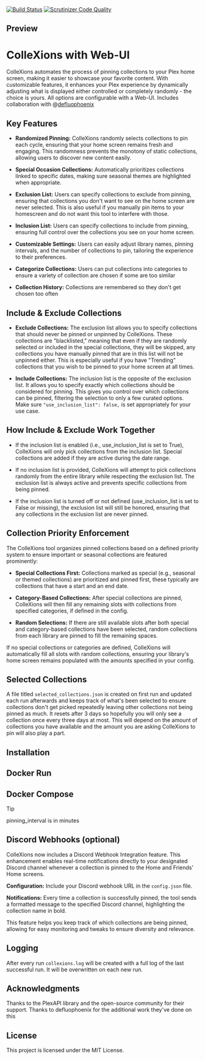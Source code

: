 [![Build Status](https://scrutinizer-ci.com/g/jl94x4/ColleXions/badges/build.png?b=main)](https://scrutinizer-ci.com/g/jl94x4/ColleXions/build-status/main) [![Scrutinizer Code Quality](https://scrutinizer-ci.com/g/jl94x4/ColleXions/badges/quality-score.png?b=main)](https://scrutinizer-ci.com/g/jl94x4/ColleXions/?branch=main)

## Preview

# ColleXions with Web-UI
ColleXions automates the process of pinning collections to your Plex home screen, making it easier to showcase your favorite content. With customizable features, it enhances your Plex experience by dynamically adjusting what is displayed either controlled or completely randomly - the choice is yours. All options are configurable with a Web-UI.
Includes collaboration with @[defluophoenix](https://github.com/jl94x4/ColleXions/commits?author=defluophoenix)

## Key Features
- **Randomized Pinning:** ColleXions randomly selects collections to pin each cycle, ensuring that your home screen remains fresh and engaging. This randomness prevents the monotony of static collections, allowing users to discover new content easily.

- **Special Occasion Collections:** Automatically prioritizes collections linked to specific dates, making sure seasonal themes are highlighted when appropriate.

- **Exclusion List:** Users can specify collections to exclude from pinning, ensuring that collections you don't want to see on the home screen are never selected. This is also useful if you manually pin items to your homescreen and do not want this tool to interfere with those.

- **Inclusion List:** Users can specify collections to include from pinning, ensuring full control over the collections you see on your home screen.

- **Customizable Settings:** Users can easily adjust library names, pinning intervals, and the number of collections to pin, tailoring the experience to their preferences.

- **Categorize Collections:** Users can put collections into categories to ensure a variety of collection are chosen if some are too similar

- **Collection History:** Collections are remembered so they don't get chosen too often

## Include & Exclude Collections

- **Exclude Collections:** The exclusion list allows you to specify collections that should never be pinned or unpinned by ColleXions. These collections are "blacklisted," meaning that even if they are randomly selected or included in the special collections, they will be skipped, any collections you have manually pinned that are in this list will not be unpinned either. This is especially useful if you have "Trending" collections that you wish to be pinned to your home screen at all times.

- **Include Collections:** The inclusion list is the opposite of the exclusion list. It allows you to specify exactly which collections should be considered for pinning. This gives you control over which collections can be pinned, filtering the selection to only a few curated options. Make sure ```"use_inclusion_list": false,``` is set appropriately for your use case.

## How Include & Exclude Work Together 

- If the inclusion list is enabled (i.e., use_inclusion_list is set to True), ColleXions will only pick collections from the inclusion list. Special collections are added if they are active during the date range.

- If no inclusion list is provided, ColleXions will attempt to pick collections randomly from the entire library while respecting the exclusion list. The exclusion list is always active and prevents specific collections from being pinned.

- If the inclusion list is turned off or not defined (use_inclusion_list is set to False or missing), the exclusion list will still be honored, ensuring that any collections in the exclusion list are never pinned.

## Collection Priority Enforcement

The ColleXions tool organizes pinned collections based on a defined priority system to ensure important or seasonal collections are featured prominently:

- **Special Collections First:** Collections marked as special (e.g., seasonal or themed collections) are prioritized and pinned first, these typically are collections that have a start and an end date.

- **Category-Based Collections:** After special collections are pinned, ColleXions will then fill any remaining slots with collections from specified categories, if defined in the config.

- **Random Selections:** If there are still available slots after both special and category-based collections have been selected, random collections from each library are pinned to fill the remaining spaces.

If no special collections or categories are defined, ColleXions will automatically fill all slots with random collections, ensuring your library's home screen remains populated with the amounts specified in your config.

## Selected Collections

A file titled ``selected_collections.json`` is created on first run and updated each run afterwards and keeps track of what's been selected to ensure collections don't get picked repeatedly leaving other collections not being pinned as much. It resets after 3 days so hopefully you will only see a collection once every three days at most. This will depend on the amount of collections you have available and the amount you are asking ColleXions to pin will also play a part.

## Installation
## Docker Run

<coming soon>

## Docker Compose

<coming soon>

> [!TIP]
> pinning_interval is in minutes

## Discord Webhooks (optional)

ColleXions now includes a Discord Webhook Integration feature. This enhancement enables real-time notifications directly to your designated Discord channel whenever a collection is pinned to the Home and Friends' Home screens.

**Configuration:** Include your Discord webhook URL in the ```config.json``` file.

**Notifications:** Every time a collection is successfully pinned, the tool sends a formatted message to the specified Discord channel, highlighting the collection name in bold.

This feature helps you keep track of which collections are being pinned, allowing for easy monitoring and tweaks to ensure diversity and relevance.

## Logging

After every run ```collexions.log``` will be created with a full log of the last successful run. It will be overwritten on each new run.

## Acknowledgments
Thanks to the PlexAPI library and the open-source community for their support.
Thanks to defluophoenix for the additional work they've done on this

## License
This project is licensed under the MIT License.
